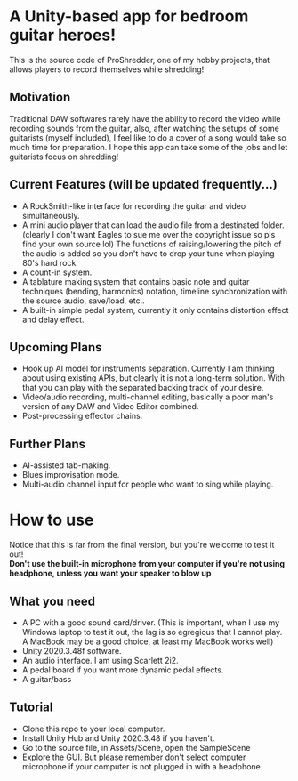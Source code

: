 # A Unity-based app for bedroom guitar heroes!

This is the source code of ProShredder, one of my hobby projects, that allows players to record themselves while shredding!

## Motivation

Traditional DAW softwares rarely have the ability to record the video while recording sounds from the guitar, also, after watching the setups of some guitarists 
(myself included), I feel like to do a cover of a song would take so much time for preparation.
I hope this app can take some of the jobs and let guitarists focus on shredding!

## Current Features (will be updated frequently...)

- A RockSmith-like interface for recording the guitar and video simultaneously.
- A mini audio player that can load the audio file from a destinated folder. (clearly I don't want Eagles to sue me over the copyright issue so pls find your own source lol) The functions of raising/lowering the pitch of the audio is added so you don't have to drop your tune when playing 80's hard rock.
- A count-in system.
- A tablature making system that contains basic note and guitar techniques (bending, harmonics) notation, timeline synchronization with the source audio, save/load, etc..
- A built-in simple pedal system, currently it only contains distortion effect and delay effect.

## Upcoming Plans

- Hook up AI model for instruments separation. Currently I am thinking about using existing APIs, but clearly it is not a long-term solution. With that you can play with the separated backing track of your desire.
- Video/audio recording, multi-channel editing, basically a poor man's version of any DAW and Video Editor combined.
- Post-processing effector chains.

## Further Plans

- AI-assisted tab-making.
- Blues improvisation mode.
- Multi-audio channel input for people who want to sing while playing.

# How to use

Notice that this is far from the final version, but you're welcome to test it out!
<br/>
**Don't use the built-in microphone from your computer if you're not using headphone, unless you want your speaker to blow up**

## What you need

- A PC with a good sound card/driver. (This is important, when I use my Windows laptop to test it out, the lag is so egregious that I cannot play. A MacBook may be a good choice, at least my MacBook works well)
- Unity 2020.3.48f software.
- An audio interface. I am using Scarlett 2i2.
- A pedal board if you want more dynamic pedal effects.
- A guitar/bass

## Tutorial

- Clone this repo to your local computer.
- Install Unity Hub and Unity 2020.3.48 if you haven't.
- Go to the source file, in Assets/Scene, open the SampleScene
- Explore the GUI. But please remember don't select computer microphone if your computer is not plugged in with a headphone.
